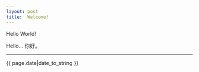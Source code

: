 ```yaml
---
layout: post
title:  Welcome!
---
```


Hello World!

Hello...
你好。

-----
{{ page.date|date_to_string }}
